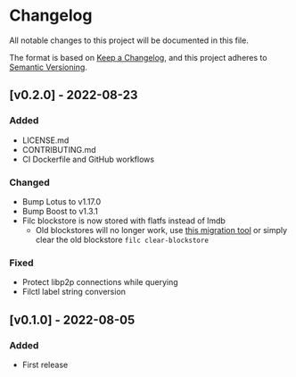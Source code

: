 # Changelog
All notable changes to this project will be documented in this file.

The format is based on [Keep a Changelog](https://keepachangelog.com/en/1.0.0/),
and this project adheres to [Semantic Versioning](https://semver.org/spec/v2.0.0.html).

## [v0.2.0] - 2022-08-23
### Added
- LICENSE.md
- CONTRIBUTING.md
- CI Dockerfile and GitHub workflows

### Changed
- Bump Lotus to v1.17.0
- Bump Boost to v1.3.1
- Filc blockstore is now stored with flatfs instead of lmdb
  - Old blockstores will no longer work, use [this migration
    tool](https://github.com/elijaharita/migrate-lmdb-flatfs) or simply clear
    the old blockstore `filc clear-blockstore`

### Fixed
- Protect libp2p connections while querying
- Filctl label string conversion

## [v0.1.0] - 2022-08-05
### Added
- First release
